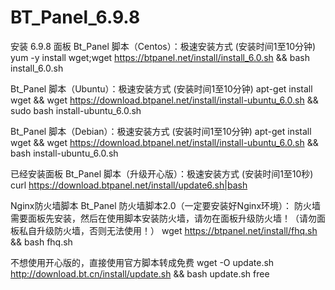 # BT_Panel_6.9.8



安装 6.9.8 面板
Bt_Panel 脚本（Centos）：极速安装方式 (安装时间1至10分钟)
yum -y install wget;wget https://btpanel.net/install/install_6.0.sh && bash install_6.0.sh




Bt_Panel 脚本（Ubuntu）：极速安装方式 (安装时间1至10分钟)
apt-get install wget && wget https://download.btpanel.net/install/install-ubuntu_6.0.sh && sudo bash install-ubuntu_6.0.sh




Bt_Panel 脚本（Debian）：极速安装方式 (安装时间1至10分钟)
apt-get install wget && wget https://download.btpanel.net/install/install-ubuntu_6.0.sh && bash install-ubuntu_6.0.sh




已经安装面板
Bt_Panel 脚本（升级开心版）：极速安装方式 (安装时间1至10秒)
curl https://download.btpanel.net/install/update6.sh|bash




Nginx防火墙脚本
Bt_Panel 防火墙脚本2.0（一定要安装好Nginx环境）：
防火墙需要面板先安装，然后在使用脚本安装防火墙，请勿在面板升级防火墙！（请勿面板私自升级防火墙，否则无法使用！）
wget https://btpanel.net/install/fhq.sh && bash fhq.sh




不想使用开心版的，直接使用官方脚本转成免费
wget -O update.sh http://download.bt.cn/install/update.sh && bash update.sh free
